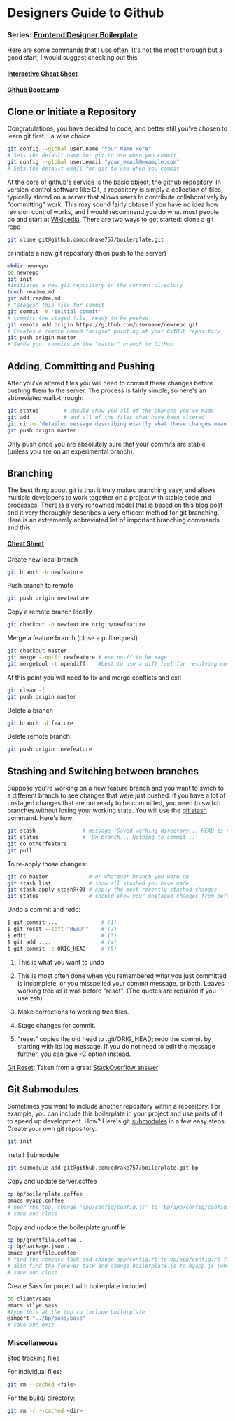 # Designers Guide to Github
### Series: [Frontend Designer Boilerplate](readme.md)
Here are some commands that I use often, It's not the most thorough but a good start, I would suggest checking out this:
#### [Interactive Cheat Sheet](http://www.ndpsoftware.com/git-cheatsheet.html)
#### [Github Bootcamp](https://help.github.com/articles/set-up-git)
## Clone or Initiate a Repository
Congratulations, you have decided to code, and better still you've chosen to learn git first... a wise choice. 
```sh
git config --global user.name "Your Name Here"
# Sets the default name for git to use when you commit
git config --global user.email "your_email@example.com"
# Sets the default email for git to use when you commit
```
At the core of github's service is the basic object, the github repository. In version-control software like Git, a repository is simply a collection of files, typically stored on a server that allows users to contribute collaboratively by "committing" work. This may sound fairly obtuse if you have no idea how revision control works, and I would recommend you do what most people do and start at [Wikipedia](http://en.wikipedia.org/wiki/Revision_control).
There are two ways to get started: clone a git repo
```sh
git clone git@github.com:cdrake757/boilerplate.git
```
or initiate a new git repository (then push to the server)
```sh
mkdir newrepo
cd newrepo
git init
#initiates a new git repository in the current directory
touch readme.md
git add readme.md
# "stages" this file for commit
git commit -m 'initial commit'
# commits the staged file, ready to be pushed
git remote add origin https://github.com/username/newrepo.git
# Creates a remote named "origin" pointing at your GitHub repository
git push origin master
# Sends your commits in the "master" branch to GitHub

```
## Adding, Committing and Pushing
After you've altered files you will need to commit these changes before pushing them to the server. The process is fairly simple, so here's an abbreviated walk-through:
```sh
git status        # should show you all of the changes you've made
git add .         # add all of the files that have been altered
git ci -m 'detailed message describing exactly what these changes mean'
git push origin master
```
Only push once you are absolutely sure that your commits are stable (unless you are on an experimental branch).
## Branching
The best thing about git is that it truly makes branching easy, and allows multiple developers to work together on a project with stable code and processes. There is a very renowned model that is based on this [blog post](http://nvie.com/posts/a-successful-git-branching-model/) and it very thoroughly describes a very efficent method for git branching.
Here is an extrememly abbreviated list of important branching commands and this:
#### [Cheat Sheet](http://danielkummer.github.io/git-flow-cheatsheet/)

Create new local branch
```sh
git branch -b newfeature
```
Push branch to remote
```sh
git push origin newfeature
```
Copy a remote branch locally
```sh
git checkout -b newfeature origin/newfeature
```
Merge a feature branch (close a pull request)
```sh
git checkout master
git merge --no-ff newfeature # use no-ff to be sage
git mergetool -t opendiff    #best to use a diff tool for resolving conflicts
```
At this point you will need to fix and merge conflicts and exit

```sh
git clean -f 
git push origin master
```

Delete a branch
```sh
git branch -d feature
```
Delete remote branch:
```sh
git push origin :newfeature
```
## Stashing and Switching between branches
Suppose you're working on a new feature branch and you want to swich to a different branch to see changes that were just pushed. If you have a lot of unstaged changes that are not ready to be committed, you need to switch branches without losing your working state. You will use the [git stash](http://git-scm.com/book/en/Git-Tools-Stashing) command. Here's how:
```sh
git stash               # message 'Saved working directory... HEAD is now...'
git status              # 'On branch... Nothing to commit...'
git co otherfeature
git pull
```
To re-apply those changes:
```sh
git co master             # or whatever branch you were on
git stash list            # show all stashed you have made
git stash apply stash@{0} # apply the most recently stashed changes
git status                # should show your unstaged changes from before
```

Undo a commit and redo:
```sh
$ git commit ...              # (1)
$ git reset --soft "HEAD^"    # (2)
$ edit                        # (3)
$ git add ....                # (4)
$ git commit -c ORIG_HEAD     # (5)
```

1. This is what you want to undo

2. This is most often done when you remembered what you just committed is incomplete, or you misspelled your commit message, or both. Leaves working tree as it was before "reset". (The quotes are required if you use zsh)

3. Make corrections to working tree files.

4. Stage changes for commit.

5. "reset" copies the old head to .git/ORIG_HEAD; redo the commit by starting with its log message. If you do not need to edit the message further, you can give -C option instead.

[Git Reset](http://git-scm.com/docs/git-reset): Taken from a great [StackOverflow answer](http://stackoverflow.com/questions/927358/how-to-undo-the-last-git-commit):

## Git Submodules
Sometimes you want to include another repository within a repository. For example, you can include this boilerplate in your project and use parts of it to speed up development. How? Here's git [submodules](http://git-scm.com/book/en/Git-Tools-Submodules) in a few easy steps:
Create your own git repository.
```sh
git init
```
Install Submodule
```sh
git submodule add git@github.com:cdrake757/boilerplate.git bp
```
Copy and update server.coffee
```sh
cp bp/boilerplate.coffee .
emacs myapp.coffee
# near the top, change 'app/config/config.js' to 'bp/app/config/config.js'
# save and close
```
Copy and update the boilerplate gruntfile
```sh
cp bp/gruntfile.coffee .
cp bp/package.json .
emacs gruntfile.coffee
# find the compass task and change app/config.rb to bp/app/config.rb for dev and prod
# also find the forever task and change boilerplate.js to myapp.js (whatever you renamed it above)
# save and close
```
Create Sass for project with boilerplate included
```sh
cd client/sass
emacs stlye.sass
#type this at the top to include boilerplate
@import "../bp/sass/base"
# save and exit
```

### Miscellaneous

Stop tracking files

For individual files:
```sh
git rm --cached <file>
```
For the build/ directory:
```sh
git rm -r --cached <dir>
